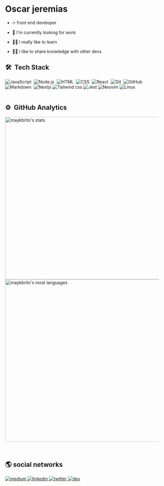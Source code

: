 # Oscar jeremias 

- 🔥 front end developer

- 🔭 I'm currently looking for work

- 👨‍💻 I really like to learn

- 👨‍🏫 I like to share knowledge with other devs

## 🛠 &nbsp;Tech Stack

![JavaScript](https://img.shields.io/badge/-JavaScript-05122A?style=flat&logo=javascript)&nbsp;
![Node.js](https://img.shields.io/badge/-Node.js-05122A?style=flat&logo=node.js)&nbsp;
![HTML](https://img.shields.io/badge/-HTML-05122A?style=flat&logo=HTML5)&nbsp;
![CSS](https://img.shields.io/badge/-CSS-05122A?style=flat&logo=CSS3&logoColor=1572B6)&nbsp;
![React](https://img.shields.io/badge/-React-05122A?style=flat&logo=react)&nbsp;
![Git](https://img.shields.io/badge/-Git-05122A?style=flat&logo=git)&nbsp;
![GitHub](https://img.shields.io/badge/-GitHub-05122A?style=flat&logo=github)&nbsp;
![Markdown](https://img.shields.io/badge/-Markdown-05122A?style=flat&logo=markdown)&nbsp;
![Nextjs](https://img.shields.io/badge/-Nextjs-05122A?style=flat&logo=next.js)
![Tailwind css](https://img.shields.io/badge/-Tailwind%20css-05122A?style=flat&logo=tailwindcss)
![Jest](https://img.shields.io/badge/-Jest-05122A?style=flat&logo=jest)
![Neovim](https://img.shields.io/badge/-Neovim-05122A?style=flat&logo=neovim)
![Linux](https://img.shields.io/badge/-Linux-05122A?style=flat&logo=linux)
<br><br>

## ⚙️ &nbsp;GitHub Analytics

<p align="left">
<img width="530em" src="https://github-readme-stats.vercel.app/api?username=oscarjeremias&show_icons=true&theme=vision-friendly-dark" alt="maykbrito's stats"/>
<img width="530em" src="https://github-readme-stats.vercel.app/api/top-langs/?username=oscarjeremias&layout=compact&theme=vision-friendly-dark" alt="maykbrito's most languages"/>
</p>
<br/>

## 🌎 social networks

<a href="https://medium.com/@oscarjeremiasdev">
<img src="https://img.shields.io/badge/-oscar%20jeremias-05122A?style=flat&logo=medium" alt="medium" />
</a>
<a href="https://www.linkedin.com/in/%C3%B3scar-jeremias-356821235">
<img src="https://img.shields.io/badge/-oscar%20jeremias-05122A?style=flat&logo=linkedin" alt="linkedin"/>
</a>
<a href="https://mobile.twitter.com/oscarJeremiaDev">
<img src="https://img.shields.io/badge/-oscar%20jeremias-05122A?style=flat&logo=twitter" alt="twitter"/>
</a>
<a href="https://dev.to/oscarjeremiasdev">
<img src="https://img.shields.io/badge/-oscar%20jeremias-05122A?style=flat&logo=dev.to" alt="dev"/>
</a>


